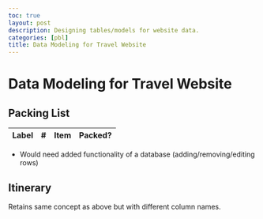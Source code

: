 ```yaml
---
toc: true
layout: post
description: Designing tables/models for website data.
categories: [pbl]
title: Data Modeling for Travel Website
---
```

# Data Modeling for Travel Website

## Packing List
<!-- HTML table fragment for page -->
<table>
  <thead>
  <tr>
    <th>Label</th>
    <th>#</th>
    <th>Item</th>
    <th>Packed?</th>
  </tr>
  </thead>
  <tbody id="result">
    <!-- javascript generated data -->
  </tbody>
</table>

<script>
// prepare HTML result container for new output
const resultContainer = document.getElementById("result");

// define a function to hold data for each item
function Stuff(label, item) {
    this.label = label;
    this.item = item;
}

// define a JSON conversion "method" associated with each item
Stuff.prototype.toJSON = function() {
    const obj = {label: this.label, item: this.item};
    const json = JSON.stringify(obj);  // json/string is useful when passing data on internet
    return json;
}

// define array of students
var stuffs = [ 
    new Stuff("Clothing", "Jacket"),
    new Stuff("Clothing", "Socks"),
    new Stuff("Identification", "Passport"),
    new Stuff("Other", "Umbrella"),
];

function Luggage(stuffs){
    this.luggage = stuffs;
    // build json/string format
    this.json = [];
    this.luggage.forEach(stuff => this.json.push(stuff.toJSON()));
}

// make a 
myLuggage = new Luggage(stuffs);

for (const row of myLuggage.luggage) {
    // tr for each row
    const tr = document.createElement("tr");
    // td for each column
    const label = document.createElement("td");
    const num = document.createElement("td");
    const item = document.createElement("td");
    const packed = document.createElement("td");
    
    // data is specific to the API
    label.innerHTML = row.label;
    num.innerHTML = myLuggage.luggage.indexOf(row) + 1;
    item.innerHTML = row.item; 
    packed.innerHTML += '<input type="checkbox">';
  
    // this build td's into tr
    tr.appendChild(label);
    tr.appendChild(num);
    tr.appendChild(item);
    tr.appendChild(packed);

    // add HTML to container
    resultContainer.appendChild(tr);
}

</script>
- Would need added functionality of a database (adding/removing/editing rows)

## Itinerary
Retains same concept as above but with different column names.
